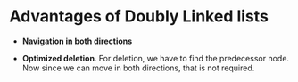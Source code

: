 # Advantages of Doubly Linked lists

- **Navigation in both directions**

- **Optimized deletion**. For deletion, we have to find the predecessor node. Now since we can move in both directions, that is not required.
